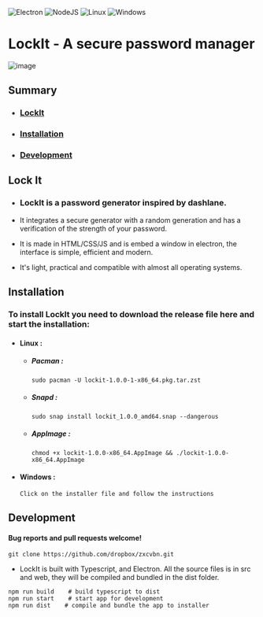 ![Electron](https://img.shields.io/badge/Electron-2B2E3A?style=for-the-badge&logo=electron&logoColor=9FEAF9)
![NodeJS](https://img.shields.io/badge/Node.js-339933?style=for-the-badge&logo=nodedotjs&logoColor=white)
![Linux](https://img.shields.io/badge/Linux-FCC624?style=for-the-badge&logo=linux&logoColor=black)
![Windows](https://img.shields.io/badge/Windows-0078D6?style=for-the-badge&logo=windows&logoColor=white)

# LockIt - A secure password manager

![image](https://user-images.githubusercontent.com/46485459/206547908-a472b81c-585a-427f-a354-cf85007571e4.png)

## Summary

- ### [LockIt](#Lock-It)
- ### [Installation](#installation)
- ### [Development](#development)

## Lock It

- ### LockIt is a password generator inspired by dashlane.

- It integrates a secure generator with a random generation and has a verification of the strength of your password.
- It is made in HTML/CSS/JS and is embed a window in electron, the interface is simple, efficient and modern.
- It's light, practical and compatible with almost all operating systems.

## Installation

### To install LockIt you need to download the release file here and start the installation:

* #### Linux :
    * ##### Pacman :
        ```
        sudo pacman -U lockit-1.0.0-1-x86_64.pkg.tar.zst
        ```
    * ##### Snapd :
        ```
        sudo snap install lockit_1.0.0_amd64.snap --dangerous
        ```
    * ##### AppImage : 
        ```
        chmod +x lockit-1.0.0-x86_64.AppImage && ./lockit-1.0.0-x86_64.AppImage
        ```
* #### Windows : 
    ```
    Click on the installer file and follow the instructions
    ```

## Development

#### Bug reports and pull requests welcome!

```
git clone https://github.com/dropbox/zxcvbn.git
```

- LockIt is built with Typescript, and Electron. All the source files is in src and web, they will be compiled and bundled in the dist folder.

```shell
npm run build    # build typescript to dist
npm run start    # start app for development
npm run dist    # compile and bundle the app to installer
```
